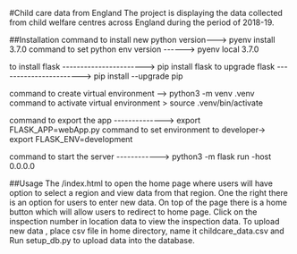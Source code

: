 #Child care data from England
The project is displaying the data collected from child welfare centres across England during the period of 2018-19. 

##Installation
command to install new python version---> pyenv install 3.7.0
command to set python env version ------> pyenv local 3.7.0

to install flask -----------------------> pip install flask
to upgrade flask -----------------------> pip install --upgrade pip

command to create virtual environment --> python3 -m venv .venv
command to activate virtual environment > source .venv/bin/activate

command to export the app --------------> export FLASK_APP=webApp.py
command to set environment to developer-> export FLASK_ENV=development

command to start the server ------------> python3 -m flask run -host 0.0.0.0

##Usage
The /index.html to open the home page where users will have option to select a region and 
view data from that region. One the right there is an option for users to enter new data. 
On top of the page there is a home button which will allow users to redirect to home page.
Click on the inspection number in location data to view the inspection data. To upload new 
data , place csv file in home directory, name it childcare_data.csv and Run setup_db.py to
upload data into the database.
